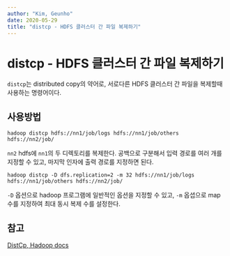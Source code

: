 ```yaml
---
author: "Kim, Geunho"
date: 2020-05-29
title: "distcp - HDFS 클러스터 간 파일 복제하기"
---
```


# distcp - HDFS 클러스터 간 파일 복제하기
`distcp`는 distributed copy의 약어로, 서로다른 HDFS 클러스터 간 파일을 복제할때 사용하는 명령어이다.

## 사용방법
```
hadoop distcp hdfs://nn1/job/logs hdfs://nn1/job/others hdfs://nn2/job/
```
`nn2` hdfs에 `nn1`의 두 디렉토리를 복제한다. 공백으로 구분해서 입력 경로를 여러 개를 지정할 수 있고, 마지막 인자에 출력 경로를 지정하면 된다.

```
hadoop distcp -D dfs.replication=2 -m 32 hdfs://nn1/job/logs hdfs://nn1/job/others hdfs://nn2/job/
```
`-D` 옵션으로 hadoop 프로그램에 일반적인 옵션을 지정할 수 있고, `-m` 옵셥으로 map 수를 지정하여 최대 동시 복제 수를 설정한다.


## 참고
[DistCp, Hadoop docs](https://hadoop.apache.org/docs/current/hadoop-distcp/DistCp.html)
